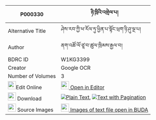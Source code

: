 |P000330|ཉི་ཁྲིའི་འགྲེལ་པ། 
| --- | --- 
|Alternative Title |ཤེས་རབ་ཀྱི་ཕ་རོལ་ཏུ་ཕྱིན་པ་སྟོང་ཕྲག་ཉི་ཤུ་ལྔ་པ།
|Author| ནག་འཚོ་ལོ་ཙཱ་བ་ཚུལ་ཁྲིམས་རྒྱལ་བ།
|BDRC ID | W1KG3399
|Creator | Google OCR
|Number of Volumes| 3
|<img width="25" src="https://img.icons8.com/color/25/000000/edit-property.png">Edit Online| [<img width="25" src="https://avatars.githubusercontent.com/u/45091458?s=200&v=4"> Open in Editor](http://editor.openpecha.org/P000330)
|<img width="25" src="https://img.icons8.com/fluent/48/000000/download-2.png"/>  Download | [![](https://img.icons8.com/color/20/000000/txt.png)Plain Text](https://github.com/Openpecha/P000330/releases/download/v1/nyitri_i_drelpa_plain_P000330.zip), [![](https://img.icons8.com/color/20/000000/txt.png)Text with Pagination](https://github.com/Openpecha/P000330/releases/download/v1/nyitri_i_drelpa_pages_P000330.zip)
|<img width="25" src="https://img.icons8.com/plasticine/100/000000/pictures-folder.png"/>  Source Images | [<img width="25" src="https://library.bdrc.io/icons/BUDA-small.svg"> Images of text file open in BUDA](https://library.bdrc.io/show/bdr:W1KG3399)